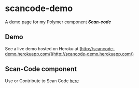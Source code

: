 # scancode-demo

A demo page for my Polymer component ***Scan-code***

## Demo

See a live demo hosted on Heroku at [http://scancode-demo.herokuapp.com/](http://scancode-demo.herokuapp.com/) 
	
## Scan-Code component

Use or Contribute to Scan Code [here](https://github.com/jnyryan/scancode-polymer)


